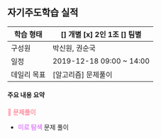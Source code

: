 ## 자기주도학습 실적

| 학습 형태   | [] 개별 [x] 2인 1조 [] 팀별 |
| ----------- | --------------------------- |
| 구성원      | 박신원, 권순국              |
| 일정        | 2019-12-18  09:00 ~ 14:00   |
| 데일리 목표 | [알고리즘] 문제풀이         |



#### 주요 내용 요약

<b style="color:#FF8E9E">:fallen_leaf: 문제풀이</b>

- <b style="color:#DF85FF">미로 탐색</b> 문제 풀이

